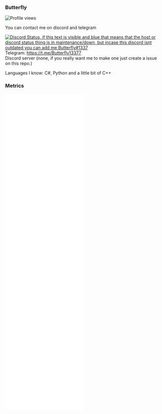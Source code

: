 ### Butterfly
![Profile views](https://komarev.com/ghpvc/?username=Butterfly13377)

You can contact me on discord and telegram  

[![Discord Status, if this text is visible and blue that means that the host or discord status thing is in maintenance/down, but incase this discord isnt outdated you can add me Butterfly#1337](https://discord.c99.nl/widget/theme-4/739824148267925565.png)](https://discord.c99.nl/)  
Telegram: https://t.me/Butterfly13377  
Discord server (none, if you really want me to make one just create a issue on this repo.)

Languages I know: C#, Python and a little bit of C++

### Metrics
![Metrics](https://raw.githubusercontent.com/Butterfly13377/Butterfly13377/main/github-metrics.svg)
